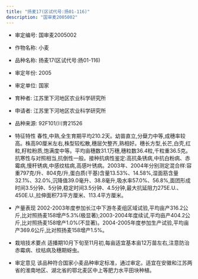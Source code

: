 ```yaml
---
title: "扬麦17(区试代号:扬01-116)"
description: "国审麦2005002"
---
```

* 审定编号:  国审麦2005002

*  作物名称:  小麦

*  品种名称:  扬麦17(区试代号:扬01-116)

*  审定年份:  2005

*  审定单位:  国家

* 育种者:  江苏里下河地区农业科学研究所

*  申请者:  江苏里下河地区农业科学研究所

*  品种来源:  92F101/川育21526

*  特征特性
春性,中熟,全生育期平均210.2天。幼苗直立,分蘖力中等,成穗率较高。株高90厘米左右,株型较松散,穗层欠整齐,熟相好。穗长方型,长芒,白壳,红粒,籽粒粉质,饱满度中等。平均亩穗数31.1万穗,穗粒数36.4粒,千粒重36.5克。抗寒性与对照相当,抗倒性一般。接种抗病性鉴定:高抗条锈病,中抗白粉病、赤霉病,慢秆锈病,中感纹枯病,高感叶锈病。2003年、2004年分别测定混合样:容重797克/升、804克/升,蛋白质(干基)含量13.53%、14.58%,湿面筋含量32.1%、32.0%,沉降值39.0毫升、38.8毫升,吸水率57.0%、56.8%,面团形成时间3.5分钟、5分钟,稳定时间3.5分钟、4.5分钟,最大抗延阻力275E.U.、450E.U.,拉伸面积73平方厘米、113.4平方厘米。

*  产量表现
2002-2003年度参加长江中下游冬麦组区域试验,平均亩产316.2公斤,比对照扬麦158增产5.3%(极显著);2003-2004年度续试,平均亩产404.2公斤,比对照扬麦158增产1.0%(不显著)。2004-2005年度参加生产试验,平均亩产369.6公斤,比对照扬麦158增产1.5%。

*  栽培技术要点
适播期10月下旬至11月初,每亩适宜基本亩12万苗左右,注意防治赤霉病、纹枯病及穗期蚜虫。

*  审定意见
该品种符合国家小麦品种审定标准，通过审定。适宜在安徽和江苏两省的淮南地区、湖北省的鄂北麦区中上等肥力水平田块种植。
